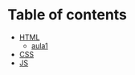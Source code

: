 # Table of contents

* [HTML](README.md)
  * [aula1](readme/aula1.md)
* [CSS](css.md)
* [JS](js.md)

